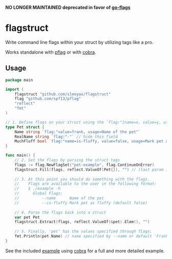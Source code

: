**NO LONGER MAINTAINED deprecated in favor of [go-flags](https://github.com/jessevdk/go-flags)**

# flagstruct

Write command line flags within your struct by utilizing tags like a pro.

Works standalone with [pflag](https://github.com/spf13/pflag) or with [cobra](https://github.com/spf13/cobra).

## Usage
```go
package main

import (
	flagstruct "github.com/sleeyax/flagstruct"
	flag "github.com/spf13/pflag"
	"reflect"
	"fmt"
)

// 1. Define flags on your struct using the `flag:"[name=x, value=y, usage=z]"` tag
type Pet struct {
	Name string `flag:"value=frank, usage=Name of the pet"`
	RealName string `flag:"-"` // hide this field
	MuchFluff bool `flag:"name=is-fluffy, value=false, usage=Mark pet as fluffy"`
}

func main() {
	// 2. Set the flags by parsing the struct tags
	flags := flag.NewFlagSet("pet-example", flag.ContinueOnError)
	flagstruct.Fill(flags, reflect.ValueOf(Pet{}), "") // (last param is a prefix)
	
	// 3. At this point you should do something with the flags.
	//    Flags are available to the user in the following format:
	//    $ ./example -h
	//      Global Flags:
	//          --name      Name of the pet
	//          --is-fluffy Mark pet as fluffy (default false)
	
	// 4. Parse the flags back into a struct
	var pet Pet
	flagstruct.Extract(flags, reflect.ValueOf(&pet).Elem(), "")
	
	// 5. Finally, 'pet' has the values specified through flags.
	fmt.Println(pet.Name) // name specified by --name or default 'Frank'
}
```
See the included [example](./example) using [cobra](https://github.com/spf13/cobra) for a full and more detailed example.

